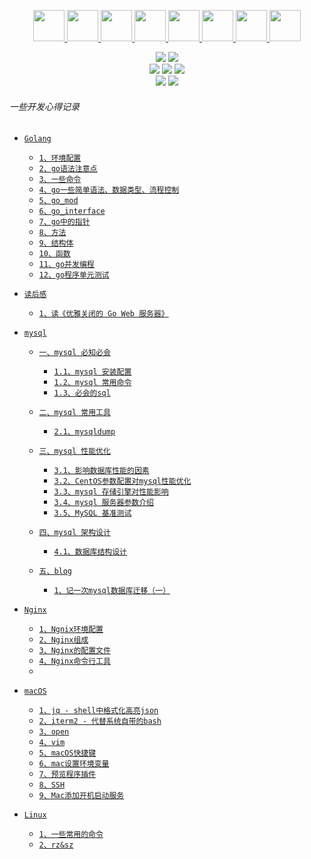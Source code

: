 <p align="center">
  <a href="#">
    <img height="50" src="https://simpleicons.org/icons/go.svg?sanitize=true">
  </a>
  <a href="#">
    <img height="50" src="https://simpleicons.org/icons/nginx.svg?sanitize=true">
  </a>
  <a href="#">
    <img height="50" src="https://simpleicons.org/icons/apple.svg?sanitize=true">
  </a>
  <a href="#">
    <img height="50" src="https://simpleicons.org/icons/mysql.svg">
  </a>
  <a href="#">
    <img height="50" src="https://simpleicons.org/icons/linux.svg?sanitize=true">
  </a>
  <a href="#">
    <img height="50" src="https://simpleicons.org/icons/redis.svg?sanitize=true">
  </a>
  <a href="#">
    <img height="50" src="https://simpleicons.org/icons/docker.svg?sanitize=true">
  </a>
  <a href="#">
    <img height="50" src="https://simpleicons.org/icons/kubernetes.svg?sanitize=true">
  </a>
</p>


<p align='center'>
<img src="https://img.shields.io/badge/language-golang-orange.svg">
<img src="https://img.shields.io/badge/language-Shell-abcdef.svg">
<br/>
<img src="https://img.shields.io/badge/IDE-goland-blue.svg?style=flat">
<img src="https://img.shields.io/badge/IDE-vim-blue.svg?style=flat&logo=vim">
<img src="https://img.shields.io/badge/IDE-vscode-blue.svg?style=flat&logo=visualstudiocode">
<br/>
<img src="https://img.shields.io/badge/CI/CD-jenkins-blue.svg?style=flat&logo=jenkins">
<img src="https://img.shields.io/badge/codeRepo-gitlab-blue.svg?style=flat&logo=gitlab">
</p>

###### 一些开发心得记录

- [`Golang`](./docs/golang/README.md)
  - [`1、环境配置`](./docs/golang/1、环境配置.md)
  - [`2、go语法注意点`](./docs/golang/2、go语法注意点.md)
  - [`3、一些命令`](./docs/golang/3、一些命令.md) 
  - [`4、go一些简单语法、数据类型、流程控制`](./docs/golang/4、go一些简单语法、数据类型、流程控制.md)
  - [`5、go_mod`](./docs/golang/5、go_mod.md)
  - [`6、go_interface`](./docs/golang/6、go_interface.md) 
  - [`7、go中的指针`](./docs/golang/7、go中的指针.md) 
  - [`8、方法`](./docs/golang/8、方法.md)
  - [`9、结构体`](./docs/golang/9、结构体.md) 
  - [`10、函数`](./docs/golang/10、函数.md)
  - [`11、go并发编程`](./docs/golang/11、go并发编程.md)
  - [`12、go程序单元测试`](./docs/golang/12、go程序单元测试.md)

- [`读后感`](./docs/golang/README.md)
  - [`1、读《优雅关闭的 Go Web 服务器》`](./docs/golang/read-article/1、read-优雅关闭的GoWeb服务器.md)



- [`mysql`](./docs/mysql/README.md)
  - [`一、mysql 必知必会`]()
    - [`1.1、mysql 安装配置`](./docs/mysql/1.1、mysql安装配置.md)
    - [`1.2、mysql 常用命令`](./docs/mysql/1.2、mysql常用命令.md)
    - [`1.3、必会的sql`](./docs/mysql/1.3、必会的sql.md)
  
  - [`二、mysql 常用工具`]()
    - [`2.1、mysqldump`](./docs/mysql/2.1、mysqldump.md)
  
  - [`三、mysql 性能优化`]()
    - [`3.1、影响数据库性能的因素`](./docs/mysql/3.1、影响数据库性能的因素.md)
    - [`3.2、CentOS参数配置对mysql性能优化`](./docs/mysql/3.2、CentOS参数配置对mysql性能优化.md)
    - [`3.3、mysql 存储引擎对性能影响`](./docs/mysql/3.3、mysql存储引擎对性能影响.md)
    - [`3.4、mysql 服务器参数介绍`](./docs/mysql/3.4、mysql服务器参数介绍.md)
    - [`3.5、MySQL 基准测试`](./docs/mysql/3.5、MySQL基准测试.md)
    
  - [`四、mysql 架构设计`]()
    - [`4.1、数据库结构设计`](./docs/mysql/4.1、数据库结构设计.md)

  - [`五、blog`]()
    - [`1、记一次mysql数据库迁移（一）`](./docs/mysql/blog/记一次mysql数据库迁移（一）.md)



- [`Nginx`](./docs/nginx/README.md)
  - [`1、Ngnix环境配置`](./docs/nginx/1、Ngnix环境配置.md)
  - [`2、Nginx组成`](./docs/nginx/2、Nginx组成.md)
  - [`3、Nginx的配置文件`](./docs/nginx/3、Nginx的配置文件.md)
  - [`4、Nginx命令行工具`](./docs/nginx/4、Nginx命令行工具.md) 
  - 


- [`macOS`](./docs/macOS/README.md)
  - [`1、jq - shell中格式化高亮json`](./docs/macOS/1、jq-shell中格式化高亮json.md) 
  - [`2、iterm2 - 代替系统自带的bash`](./docs/macOS/2、iterm2-代替系统自带的bash.md)
  - [`3、open`](./docs/macOS/3、open.md)
  - [`4、vim`](./docs/macOS/4、vim.md)
  - [`5、macOS快捷键`](./docs/macOS/5、macOS快捷键.md)
  - [`6、mac设置环境变量`](./docs/macOS/6、mac设置环境变量.md)
  - [`7、预览程序插件`](./docs/macOS/7、预览程序插件.md)
  - [`8、SSH`](./docs/macOS/8、SSH.md)
  - [`9、Mac添加开机启动服务`](./docs/macOS/9、Mac添加开机启动服务.md)


- [`Linux`](./docs/linux/README.md)
  - [`1、一些常用的命令`](./docs/linux/1、一些常用的命令.md)
  - [`2、rz&sz`](./docs/linux/2、rz&sz.md) 






